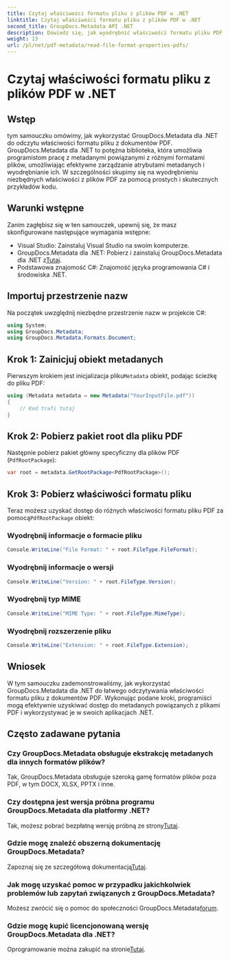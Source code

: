 ```yaml
---
title: Czytaj właściwości formatu pliku z plików PDF w .NET
linktitle: Czytaj właściwości formatu pliku z plików PDF w .NET
second_title: GroupDocs.Metadata API .NET
description: Dowiedz się, jak wyodrębnić właściwości formatu pliku PDF za pomocą GroupDocs.Metadata dla .NET. Zanurz się w zarządzaniu metadanymi za pomocą prostego języka C#.
weight: 13
url: /pl/net/pdf-metadata/read-file-format-properties-pdfs/
---
```


# Czytaj właściwości formatu pliku z plików PDF w .NET

## Wstęp
tym samouczku omówimy, jak wykorzystać GroupDocs.Metadata dla .NET do odczytu właściwości formatu pliku z dokumentów PDF. GroupDocs.Metadata dla .NET to potężna biblioteka, która umożliwia programistom pracę z metadanymi powiązanymi z różnymi formatami plików, umożliwiając efektywne zarządzanie atrybutami metadanych i wyodrębnianie ich. W szczególności skupimy się na wyodrębnieniu niezbędnych właściwości z plików PDF za pomocą prostych i skutecznych przykładów kodu.
## Warunki wstępne
Zanim zagłębisz się w ten samouczek, upewnij się, że masz skonfigurowane następujące wymagania wstępne:
- Visual Studio: Zainstaluj Visual Studio na swoim komputerze.
-  GroupDocs.Metadata dla .NET: Pobierz i zainstaluj GroupDocs.Metadata dla .NET z[Tutaj](https://releases.groupdocs.com/metadata/net/).
- Podstawowa znajomość C#: Znajomość języka programowania C# i środowiska .NET.

## Importuj przestrzenie nazw
Na początek uwzględnij niezbędne przestrzenie nazw w projekcie C#:
```csharp
using System;
using GroupDocs.Metadata;
using GroupDocs.Metadata.Formats.Document;
```
## Krok 1: Zainicjuj obiekt metadanych
 Pierwszym krokiem jest inicjalizacja pliku`Metadata` obiekt, podając ścieżkę do pliku PDF:
```csharp
using (Metadata metadata = new Metadata("YourInputFile.pdf"))
{
    // Kod trafi tutaj
}
```
## Krok 2: Pobierz pakiet root dla pliku PDF
Następnie pobierz pakiet główny specyficzny dla plików PDF (`PdfRootPackage`):
```csharp
var root = metadata.GetRootPackage<PdfRootPackage>();
```
## Krok 3: Pobierz właściwości formatu pliku
 Teraz możesz uzyskać dostęp do różnych właściwości formatu pliku PDF za pomocą`PdfRootPackage` obiekt:
### Wyodrębnij informacje o formacie pliku
```csharp
Console.WriteLine("File Format: " + root.FileType.FileFormat);
```
### Wyodrębnij informacje o wersji
```csharp
Console.WriteLine("Version: " + root.FileType.Version);
```
### Wyodrębnij typ MIME
```csharp
Console.WriteLine("MIME Type: " + root.FileType.MimeType);
```
### Wyodrębnij rozszerzenie pliku
```csharp
Console.WriteLine("Extension: " + root.FileType.Extension);
```

## Wniosek
W tym samouczku zademonstrowaliśmy, jak wykorzystać GroupDocs.Metadata dla .NET do łatwego odczytywania właściwości formatu pliku z dokumentów PDF. Wykonując podane kroki, programiści mogą efektywnie uzyskiwać dostęp do metadanych powiązanych z plikami PDF i wykorzystywać je w swoich aplikacjach .NET.

## Często zadawane pytania
### Czy GroupDocs.Metadata obsługuje ekstrakcję metadanych dla innych formatów plików?
Tak, GroupDocs.Metadata obsługuje szeroką gamę formatów plików poza PDF, w tym DOCX, XLSX, PPTX i inne.
### Czy dostępna jest wersja próbna programu GroupDocs.Metadata dla platformy .NET?
 Tak, możesz pobrać bezpłatną wersję próbną ze strony[Tutaj](https://releases.groupdocs.com/).
### Gdzie mogę znaleźć obszerną dokumentację GroupDocs.Metadata?
 Zapoznaj się ze szczegółową dokumentacją[Tutaj](https://tutorials.groupdocs.com/metadata/net/).
### Jak mogę uzyskać pomoc w przypadku jakichkolwiek problemów lub zapytań związanych z GroupDocs.Metadata?
 Możesz zwrócić się o pomoc do społeczności GroupDocs.Metadata[forum](https://forum.groupdocs.com/c/metadata/14).
### Gdzie mogę kupić licencjonowaną wersję GroupDocs.Metadata dla .NET?
 Oprogramowanie można zakupić na stronie[Tutaj](https://purchase.groupdocs.com/buy).